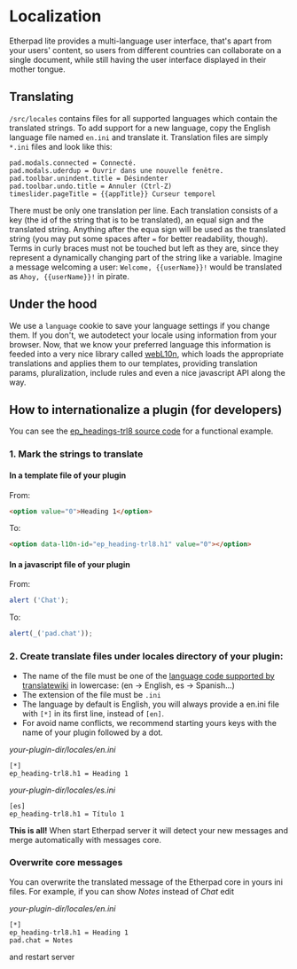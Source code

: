 # Localization
Etherpad lite provides a  multi-language user interface, that's apart from your users' content, so users from different countries can collaborate on a single document, while still having the user interface displayed in their mother tongue.

## Translating
`/src/locales` contains files for all supported languages which contain the translated strings. To add support for a new language, copy the English language file named `en.ini` and translate it.
Translation files are simply `*.ini` files and look like this:

```
pad.modals.connected = Connecté.
pad.modals.uderdup = Ouvrir dans une nouvelle fenêtre.
pad.toolbar.unindent.title = Désindenter
pad.toolbar.undo.title = Annuler (Ctrl-Z)
timeslider.pageTitle = {{appTitle}} Curseur temporel

```

There must be only one translation per line. Each translation consists of a key (the id of the string that is to be translated), an equal sign and the translated string. Anything after the equa sign will be used as the translated string (you may put some spaces after `=` for better readability, though). Terms in curly braces must not be touched but left as they are, since they represent a dynamically changing part of the string like a variable. Imagine a message welcoming a user: `Welcome, {{userName}}!` would be translated as `Ahoy, {{userName}}!` in pirate.

## Under the hood
We use a `language` cookie to save your language settings if you change them. If you don't, we autodetect your locale using information from your browser. Now, that we know your preferred language this information is feeded into a very nice library called [webL10n](https://github.com/fabi1cazenave/webL10n), which loads the appropriate translations and applies them to our templates, providing translation params, pluralization, include rules and even a nice javascript API along the way.

## How to internationalize a plugin (for developers)

You can see the [ep_headings-trl8 source code](https://github.com/joker-x/etherpad-plugins/tree/master/ep_headings-trl8) for a functional example.

### 1.  Mark the strings to translate

#### In a template file of your plugin
From:
```html
<option value="0">Heading 1</option>
```
To:
```html
<option data-l10n-id="ep_heading-trl8.h1" value="0"></option>
```

#### In a javascript file of your plugin
From:
```js
alert ('Chat');
```
To:
```js
alert(_('pad.chat'));
```
### 2.  Create translate files under locales directory of your plugin:

*  The name of the file must be one of the [language code supported by translatewiki](http://joker-x.github.com/languages4translatewiki/test/) in lowercase: (en → English, es → Spanish...)
*  The extension of the file must be ``.ini``
*  The language by default is English, you will always provide a en.ini file with ``[*]`` in its first line, instead of ``[en]``.
*  For avoid name conflicts, we recommend starting yours keys with the name of your plugin followed by a dot.

*your-plugin-dir/locales/en.ini*
```
[*]
ep_heading-trl8.h1 = Heading 1
```

*your-plugin-dir/locales/es.ini*
```
[es]
ep_heading-trl8.h1 = Título 1
```

**This is all!**
When start Etherpad server it will detect your new messages and merge automatically with messages core.

### Overwrite core messages

You can overwrite the translated message of the Etherpad core in yours ini files.
For example, if you can show *Notes* instead of *Chat* edit

*your-plugin-dir/locales/en.ini*
```
[*]
ep_heading-trl8.h1 = Heading 1
pad.chat = Notes
```

and restart server
